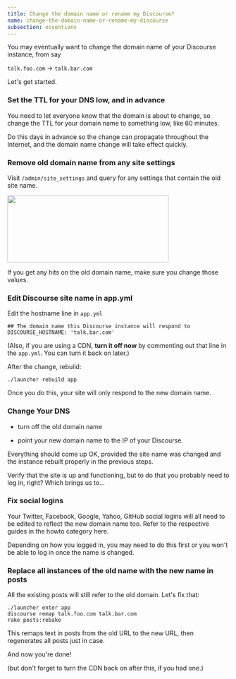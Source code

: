 ```yaml
---
title: Change the domain name or rename my Discourse?
name: change-the-domain-name-or-rename-my-discourse
subsection: essentions
---
```


You may eventually want to change the domain name of your Discourse instance, from say

`talk.foo.com` &rarr; `talk.bar.com`

Let's get started.

### Set the TTL for your DNS low, and in advance

You need to let everyone know that the domain is about to change, so change the TTL for your domain name to something low, like 60 minutes.

Do this days in advance so the change can propagate throughout the Internet, and the domain name change will take effect quickly.

### Remove old domain name from any site settings

Visit `/admin/site_settings` and query for any settings that contain the old site name.

<img src="/uploads/default/34697/31466cd37d79fe61.png" width="366" height="152">

If you get any hits on the old domain name, make sure you change those values.

### Edit Discourse site name in app.yml

Edit the hostname line in `app.yml`

    ## The domain name this Discourse instance will respond to
    DISCOURSE_HOSTNAME: 'talk.bar.com'

(Also, if you are using a CDN, **turn it off now** by commenting out that line in the `app.yml`. You can turn it back on later.)

After the change, rebuild:

`./launcher rebuild app`

Once you do this, your site will only respond to the new domain name.

### Change Your DNS

- turn off the old domain name

- point your new domain name to the IP of your Discourse.

Everything should come up OK, provided the site name was changed and the instance rebuilt properly in the previous steps.

Verify that the site is up and functioning, but to do that you probably need to log in, right? Which brings us to...

### Fix social logins

Your Twitter, Facebook, Google, Yahoo, GitHub social logins will all need to be edited to reflect the new domain name too. Refer to the respective guides in the howto category here.

Depending on how you logged in, you may need to do this first or you won't be able to log in once the name is changed.

### Replace all instances of the old name with the new name in posts

All the existing posts will still refer to the old domain. Let's fix that:

    ./launcher enter app
    discourse remap talk.foo.com talk.bar.com
    rake posts:rebake

This remaps text in posts from the old URL to the new URL, then regenerates all posts just in case.

And now you're done!

(but don't forget to turn the CDN back on after this, if you had one.)
